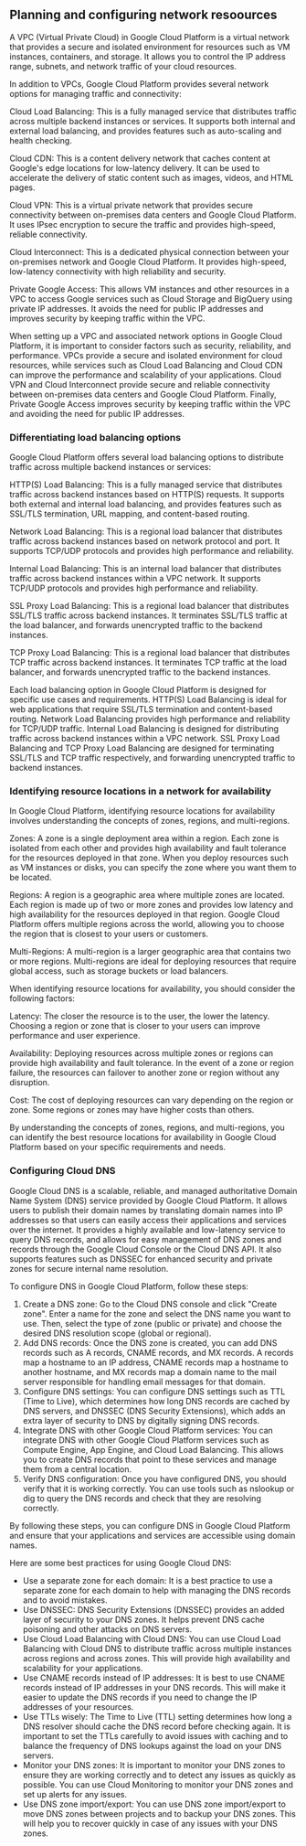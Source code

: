 ## Planning and configuring network resoources
A VPC (Virtual Private Cloud) in Google Cloud Platform is a virtual network that provides a secure and isolated environment for resources such as VM instances, containers, and storage. It allows you to control the IP address range, subnets, and network traffic of your cloud resources.

In addition to VPCs, Google Cloud Platform provides several network options for managing traffic and connectivity:

Cloud Load Balancing: This is a fully managed service that distributes traffic across multiple backend instances or services. It supports both internal and external load balancing, and provides features such as auto-scaling and health checking.

Cloud CDN: This is a content delivery network that caches content at Google's edge locations for low-latency delivery. It can be used to accelerate the delivery of static content such as images, videos, and HTML pages.

Cloud VPN: This is a virtual private network that provides secure connectivity between on-premises data centers and Google Cloud Platform. It uses IPsec encryption to secure the traffic and provides high-speed, reliable connectivity.

Cloud Interconnect: This is a dedicated physical connection between your on-premises network and Google Cloud Platform. It provides high-speed, low-latency connectivity with high reliability and security.

Private Google Access: This allows VM instances and other resources in a VPC to access Google services such as Cloud Storage and BigQuery using private IP addresses. It avoids the need for public IP addresses and improves security by keeping traffic within the VPC.

When setting up a VPC and associated network options in Google Cloud Platform, it is important to consider factors such as security, reliability, and performance. VPCs provide a secure and isolated environment for cloud resources, while services such as Cloud Load Balancing and Cloud CDN can improve the performance and scalability of your applications. Cloud VPN and Cloud Interconnect provide secure and reliable connectivity between on-premises data centers and Google Cloud Platform. Finally, Private Google Access improves security by keeping traffic within the VPC and avoiding the need for public IP addresses.

### Differentiating load balancing options 
Google Cloud Platform offers several load balancing options to distribute traffic across multiple backend instances or services:

HTTP(S) Load Balancing: This is a fully managed service that distributes traffic across backend instances based on HTTP(S) requests. It supports both external and internal load balancing, and provides features such as SSL/TLS termination, URL mapping, and content-based routing.

Network Load Balancing: This is a regional load balancer that distributes traffic across backend instances based on network protocol and port. It supports TCP/UDP protocols and provides high performance and reliability.

Internal Load Balancing: This is an internal load balancer that distributes traffic across backend instances within a VPC network. It supports TCP/UDP protocols and provides high performance and reliability.

SSL Proxy Load Balancing: This is a regional load balancer that distributes SSL/TLS traffic across backend instances. It terminates SSL/TLS traffic at the load balancer, and forwards unencrypted traffic to the backend instances.

TCP Proxy Load Balancing: This is a regional load balancer that distributes TCP traffic across backend instances. It terminates TCP traffic at the load balancer, and forwards unencrypted traffic to the backend instances.

Each load balancing option in Google Cloud Platform is designed for specific use cases and requirements. HTTP(S) Load Balancing is ideal for web applications that require SSL/TLS termination and content-based routing. Network Load Balancing provides high performance and reliability for TCP/UDP traffic. Internal Load Balancing is designed for distributing traffic across backend instances within a VPC network. SSL Proxy Load Balancing and TCP Proxy Load Balancing are designed for terminating SSL/TLS and TCP traffic respectively, and forwarding unencrypted traffic to backend instances.

### Identifying resource locations in a network for availability
In Google Cloud Platform, identifying resource locations for availability involves understanding the concepts of zones, regions, and multi-regions.

Zones: A zone is a single deployment area within a region. Each zone is isolated from each other and provides high availability and fault tolerance for the resources deployed in that zone. When you deploy resources such as VM instances or disks, you can specify the zone where you want them to be located.

Regions: A region is a geographic area where multiple zones are located. Each region is made up of two or more zones and provides low latency and high availability for the resources deployed in that region. Google Cloud Platform offers multiple regions across the world, allowing you to choose the region that is closest to your users or customers.

Multi-Regions: A multi-region is a larger geographic area that contains two or more regions. Multi-regions are ideal for deploying resources that require global access, such as storage buckets or load balancers.

When identifying resource locations for availability, you should consider the following factors:

Latency: The closer the resource is to the user, the lower the latency. Choosing a region or zone that is closer to your users can improve performance and user experience.

Availability: Deploying resources across multiple zones or regions can provide high availability and fault tolerance. In the event of a zone or region failure, the resources can failover to another zone or region without any disruption.

Cost: The cost of deploying resources can vary depending on the region or zone. Some regions or zones may have higher costs than others.

By understanding the concepts of zones, regions, and multi-regions, you can identify the best resource locations for availability in Google Cloud Platform based on your specific requirements and needs.

### Configuring Cloud DNS 

Google Cloud DNS is a scalable, reliable, and managed authoritative Domain Name System (DNS) service provided by Google Cloud Platform. It allows users to publish their domain names by translating domain names into IP addresses so that users can easily access their applications and services over the internet. It provides a highly available and low-latency service to query DNS records, and allows for easy management of DNS zones and records through the Google Cloud Console or the Cloud DNS API. It also supports features such as DNSSEC for enhanced security and private zones for secure internal name resolution.

To configure DNS in Google Cloud Platform, follow these steps:

1. Create a DNS zone: Go to the Cloud DNS console and click "Create zone". Enter a name for the zone and select the DNS name you want to use. Then, select the type of zone (public or private) and choose the desired DNS resolution scope (global or regional).
2. Add DNS records: Once the DNS zone is created, you can add DNS records such as A records, CNAME records, and MX records. A records map a hostname to an IP address, CNAME records map a hostname to another hostname, and MX records map a domain name to the mail server responsible for handling email messages for that domain.
3. Configure DNS settings: You can configure DNS settings such as TTL (Time to Live), which determines how long DNS records are cached by DNS servers, and DNSSEC (DNS Security Extensions), which adds an extra layer of security to DNS by digitally signing DNS records.
4. Integrate DNS with other Google Cloud Platform services: You can integrate DNS with other Google Cloud Platform services such as Compute Engine, App Engine, and Cloud Load Balancing. This allows you to create DNS records that point to these services and manage them from a central location.
5. Verify DNS configuration: Once you have configured DNS, you should verify that it is working correctly. You can use tools such as nslookup or dig to query the DNS records and check that they are resolving correctly.

By following these steps, you can configure DNS in Google Cloud Platform and ensure that your applications and services are accessible using domain names.

Here are some best practices for using Google Cloud DNS:

- Use a separate zone for each domain: It is a best practice to use a separate zone for each domain to help with managing the DNS records and to avoid mistakes.
- Use DNSSEC: DNS Security Extensions (DNSSEC) provides an added layer of security to your DNS zones. It helps prevent DNS cache poisoning and other attacks on DNS servers.
- Use Cloud Load Balancing with Cloud DNS: You can use Cloud Load Balancing with Cloud DNS to distribute traffic across multiple instances across regions and across zones. This will provide high availability and scalability for your applications.
- Use CNAME records instead of IP addresses: It is best to use CNAME records instead of IP addresses in your DNS records. This will make it easier to update the DNS records if you need to change the IP addresses of your resources.
- Use TTLs wisely: The Time to Live (TTL) setting determines how long a DNS resolver should cache the DNS record before checking again. It is important to set the TTLs carefully to avoid issues with caching and to balance the frequency of DNS lookups against the load on your DNS servers.
- Monitor your DNS zones: It is important to monitor your DNS zones to ensure they are working correctly and to detect any issues as quickly as possible. You can use Cloud Monitoring to monitor your DNS zones and set up alerts for any issues.
- Use DNS zone import/export: You can use DNS zone import/export to move DNS zones between projects and to backup your DNS zones. This will help you to recover quickly in case of any issues with your DNS zones.